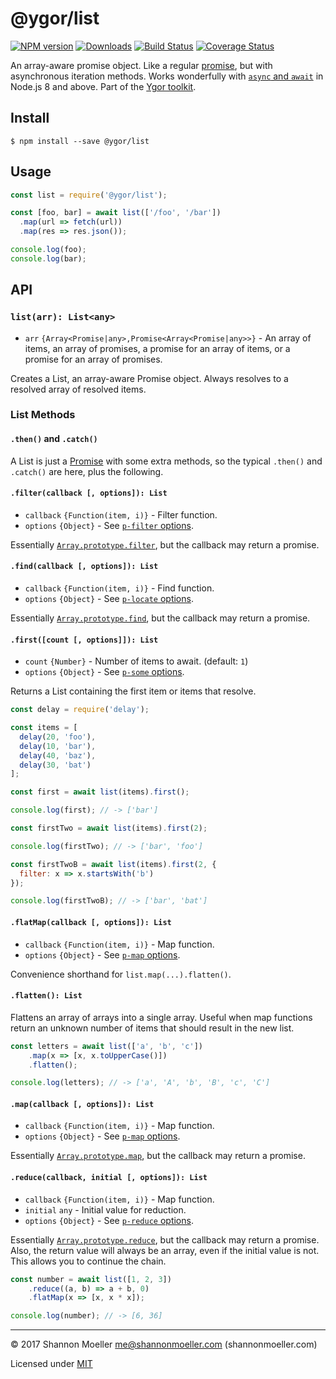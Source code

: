 # @ygor/list

[![NPM version][npm-img]][npm-url] [![Downloads][downloads-img]][npm-url] [![Build Status][travis-img]][travis-url] [![Coverage Status][coveralls-img]][coveralls-url]

An array-aware promise object. Like a regular [promise](https://developer.mozilla.org/en-US/docs/Web/JavaScript/Guide/Using_promises), but with asynchronous iteration methods. Works wonderfully with [`async` and `await`](https://developer.mozilla.org/en-US/docs/Web/JavaScript/Reference/Statements/async_function) in Node.js 8 and above. Part of the [Ygor toolkit](https://github.com/shannonmoeller/ygor#readme).

## Install

```
$ npm install --save @ygor/list
```

## Usage

```js
const list = require('@ygor/list');

const [foo, bar] = await list(['/foo', '/bar'])
  .map(url => fetch(url))
  .map(res => res.json());

console.log(foo);
console.log(bar);
```

## API

### `list(arr): List<any>`

- `arr` `{Array<Promise|any>,Promise<Array<Promise|any>>}` - An array of items, an array of promises, a promise for an array of items, or a promise for an array of promises.

Creates a List, an array-aware Promise object. Always resolves to a resolved array of resolved items.

### List Methods

#### `.then()` and `.catch()`

A List is just a [Promise](https://developer.mozilla.org/en-US/docs/Web/JavaScript/Guide/Using_promises) with some extra methods, so the typical `.then()` and `.catch()` are here, plus the following.

#### `.filter(callback [, options]): List`

- `callback` `{Function(item, i)}` - Filter function.
- `options` `{Object}` - See [`p-filter` options](http://npm.im/p-filter#options).

Essentially [`Array.prototype.filter`](https://developer.mozilla.org/en-US/docs/Web/JavaScript/Reference/Global_Objects/Array/filter), but the callback may return a promise.

#### `.find(callback [, options]): List`

- `callback` `{Function(item, i)}` - Find function.
- `options` `{Object}` - See [`p-locate` options](http://npm.im/p-locate#options).

Essentially [`Array.prototype.find`](https://developer.mozilla.org/en-US/docs/Web/JavaScript/Reference/Global_Objects/Array/find), but the callback may return a promise.

#### `.first([count [, options]]): List`

- `count` `{Number}` - Number of items to await. (default: `1`)
- `options` `{Object}` - See [`p-some` options](http://npm.im/p-some#options).

Returns a List containing the first item or items that resolve.

```js
const delay = require('delay');

const items = [
  delay(20, 'foo'),
  delay(10, 'bar'),
  delay(40, 'baz'),
  delay(30, 'bat')
];

const first = await list(items).first();

console.log(first); // -> ['bar']

const firstTwo = await list(items).first(2);

console.log(firstTwo); // -> ['bar', 'foo']

const firstTwoB = await list(items).first(2, {
  filter: x => x.startsWith('b')
});

console.log(firstTwoB); // -> ['bar', 'bat']
```

#### `.flatMap(callback [, options]): List`

- `callback` `{Function(item, i)}` - Map function.
- `options` `{Object}` - See [`p-map` options](http://npm.im/p-map#options).

Convenience shorthand for `list.map(...).flatten()`.

#### `.flatten(): List`

Flattens an array of arrays into a single array. Useful when map functions return an unknown number of items that should result in the new list.

```js
const letters = await list(['a', 'b', 'c'])
    .map(x => [x, x.toUpperCase()])
    .flatten();

console.log(letters); // -> ['a', 'A', 'b', 'B', 'c', 'C']
```

#### `.map(callback [, options]): List`

- `callback` `{Function(item, i)}` - Map function.
- `options` `{Object}` - See [`p-map` options](http://npm.im/p-map#options).

Essentially [`Array.prototype.map`](https://developer.mozilla.org/en-US/docs/Web/JavaScript/Reference/Global_Objects/Array/map), but the callback may return a promise.

#### `.reduce(callback, initial [, options]): List`

- `callback` `{Function(item, i)}` - Map function.
- `initial` `any` - Initial value for reduction.
- `options` `{Object}` - See [`p-reduce` options](http://npm.im/p-reduce#options).

Essentially [`Array.prototype.reduce`](https://developer.mozilla.org/en-US/docs/Web/JavaScript/Reference/Global_Objects/Array/reduce), but the callback may return a promise. Also, the return value will always be an array, even if the initial value is not. This allows you to continue the chain.

```js
const number = await list([1, 2, 3])
    .reduce((a, b) => a + b, 0)
    .flatMap(x => [x, x * x]);

console.log(number); // -> [6, 36]
```

----

© 2017 Shannon Moeller <me@shannonmoeller.com> (shannonmoeller.com)

Licensed under [MIT](http://shannonmoeller.com/mit.txt)

[coveralls-img]: http://img.shields.io/coveralls/shannonmoeller/ygor/master.svg?style=flat-square
[coveralls-url]: https://coveralls.io/r/shannonmoeller/ygor
[downloads-img]: http://img.shields.io/npm/dm/@ygor/file.svg?style=flat-square
[npm-img]:       http://img.shields.io/npm/v/@ygor/file.svg?style=flat-square
[npm-url]:       https://npmjs.org/package/@ygor/file
[travis-img]:    http://img.shields.io/travis/shannonmoeller/ygor/master.svg?style=flat-square
[travis-url]:    https://travis-ci.org/shannonmoeller/ygor
